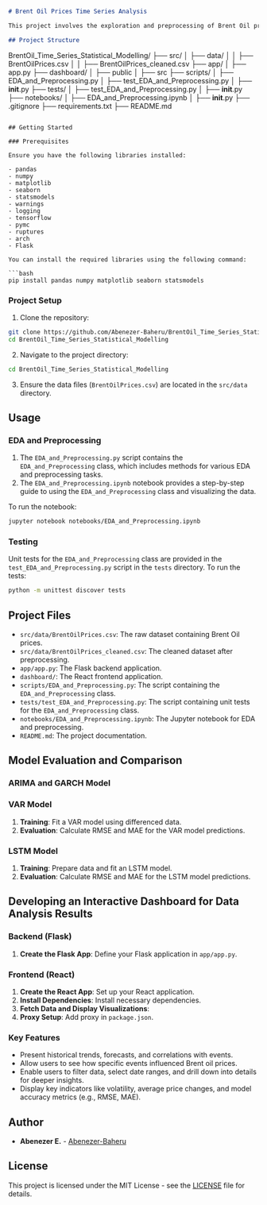```markdown
# Brent Oil Prices Time Series Analysis

This project involves the exploration and preprocessing of Brent Oil prices time series data. The primary objective is to perform Exploratory Data Analysis (EDA) and preprocessing, followed by statistical modeling and forecasting. The project is implemented using Python and various data science libraries.

## Project Structure

```
BrentOil_Time_Series_Statistical_Modelling/
├── src/
│   ├── data/
│   │   ├── BrentOilPrices.csv
│   │   ├── BrentOilPrices_cleaned.csv
├── app/
│   ├── app.py
├── dashboard/
│   ├── public
│   ├── src
├── scripts/
│   ├── EDA_and_Preprocessing.py
│   ├── test_EDA_and_Preprocessing.py
│   ├── __init__.py
├── tests/
│   ├── test_EDA_and_Preprocessing.py
│   ├── __init__.py
├── notebooks/
│   ├── EDA_and_Preprocessing.ipynb
│   ├── __init__.py
├── .gitignore
├── requirements.txt
├── README.md
```

## Getting Started

### Prerequisites

Ensure you have the following libraries installed:

- pandas
- numpy
- matplotlib
- seaborn
- statsmodels
- warnings
- logging
- tensorflow
- pymc
- ruptures
- arch
- Flask

You can install the required libraries using the following command:

```bash
pip install pandas numpy matplotlib seaborn statsmodels
```

### Project Setup

1. Clone the repository:

```bash
git clone https://github.com/Abenezer-Baheru/BrentOil_Time_Series_Statistical_Modelling.git
cd BrentOil_Time_Series_Statistical_Modelling
```

2. Navigate to the project directory:

```bash
cd BrentOil_Time_Series_Statistical_Modelling
```

3. Ensure the data files (`BrentOilPrices.csv`) are located in the `src/data` directory.

## Usage

### EDA and Preprocessing

1. The `EDA_and_Preprocessing.py` script contains the `EDA_and_Preprocessing` class, which includes methods for various EDA and preprocessing tasks.
2. The `EDA_and_Preprocessing.ipynb` notebook provides a step-by-step guide to using the `EDA_and_Preprocessing` class and visualizing the data.

To run the notebook:

```bash
jupyter notebook notebooks/EDA_and_Preprocessing.ipynb
```

### Testing

Unit tests for the `EDA_and_Preprocessing` class are provided in the `test_EDA_and_Preprocessing.py` script in the `tests` directory. To run the tests:

```bash
python -m unittest discover tests
```

## Project Files

- `src/data/BrentOilPrices.csv`: The raw dataset containing Brent Oil prices.
- `src/data/BrentOilPrices_cleaned.csv`: The cleaned dataset after preprocessing.
- `app/app.py`: The Flask backend application.
- `dashboard/`: The React frontend application.
- `scripts/EDA_and_Preprocessing.py`: The script containing the `EDA_and_Preprocessing` class.
- `tests/test_EDA_and_Preprocessing.py`: The script containing unit tests for the `EDA_and_Preprocessing` class.
- `notebooks/EDA_and_Preprocessing.ipynb`: The Jupyter notebook for EDA and preprocessing.
- `README.md`: The project documentation.

## Model Evaluation and Comparison

### ARIMA and GARCH Model

### VAR Model

1. **Training**: Fit a VAR model using differenced data.
2. **Evaluation**: Calculate RMSE and MAE for the VAR model predictions.

### LSTM Model

1. **Training**: Prepare data and fit an LSTM model.
2. **Evaluation**: Calculate RMSE and MAE for the LSTM model predictions.

## Developing an Interactive Dashboard for Data Analysis Results

### Backend (Flask)

1. **Create the Flask App**: Define your Flask application in `app/app.py`.

### Frontend (React)

1. **Create the React App**: Set up your React application.
2. **Install Dependencies**: Install necessary dependencies.
3. **Fetch Data and Display Visualizations**:
4. **Proxy Setup**: Add proxy in `package.json`.

### Key Features

- Present historical trends, forecasts, and correlations with events.
- Allow users to see how specific events influenced Brent oil prices.
- Enable users to filter data, select date ranges, and drill down into details for deeper insights.
- Display key indicators like volatility, average price changes, and model accuracy metrics (e.g., RMSE, MAE).

## Author

- **Abenezer E.** - [Abenezer-Baheru](https://github.com/Abenezer-Baheru)

## License

This project is licensed under the MIT License - see the [LICENSE](LICENSE) file for details.
```